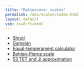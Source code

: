 ```yaml
---
title: "Ratioscore: scales"
permalink: /doc/scales/index.html
layout: default
vim: ts=8:ft=html
---
```



<ul>
	<li> <a href="shruti">Shruti</a></li>
	<li> <a href="gamelan">Gamelan</a></li>
	<li> <a href="equal-temperament">Equal-temperament calculator</a></li>
	<li> <a href="bohlen-pierce">Bohlen-Pierce scale</a></li>
	<li> <a href="53tet">53 TET and JI approximation</a></li>
</ul>




